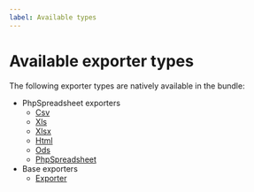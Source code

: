 ```yaml
---
label: Available types
---
```


# Available exporter types

The following exporter types are natively available in the bundle:

- PhpSpreadsheet exporters
    - [Csv](types/php-spreadsheet/csv.md)
    - [Xls](types/php-spreadsheet/xls.md)
    - [Xlsx](types/php-spreadsheet/xlsx.md)
    - [Html](types/php-spreadsheet/html.md)
    - [Ods](types/php-spreadsheet/ods.md)
    - [PhpSpreadsheet](types/php-spreadsheet/php-spreadsheet.md)
- Base exporters
    - [Exporter](types/exporter.md)